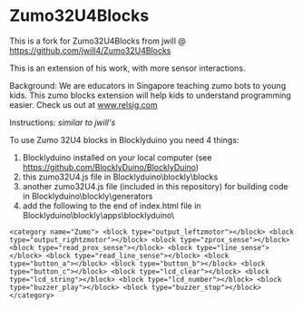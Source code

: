 # Zumo32U4Blocks
This is a fork for Zumo32U4Blocks from jwill @ https://github.com/jwill4/Zumo32U4Blocks

This is an extension of his work, with more sensor interactions.

Background:
We are educators in Singapore teaching zumo bots to young kids. This zumo blocks extension will help kids to understand programming easier. Check us out at www.relsig.com

Instructions:
*similar to jwill's*

To use Zumo 32U4 blocks in Blocklyduino you need 4 things:

1. Blocklyduino installed on your local computer (see https://github.com/BlocklyDuino/BlocklyDuino)
2. this zumo32U4.js file in Blocklyduino\blockly\blocks
3. another zumo32U4.js file (included in this repository) for building code in Blocklyduino\blockly\generators
4. add the following to the end of index.html file in Blocklyduino\blockly\apps\blocklyduino\

`<category name="Zumo">
	<block type="output_leftzmotor"></block>
	<block type="output_rightzmotor"></block>
	<block type="zprox_sense"></block>
	<block type="read_prox_sense"></block>
	<block type="line_sense"></block>
	<block type="read_line_sense"></block>
	<block type="button_a"></block>
	<block type="button_b"></block>
	<block type="button_c"></block>
	<block type="lcd_clear"></block>
	<block type="lcd_string"></block>
	<block type="lcd_number"></block>
	<block type="buzzer_play"></block>
	<block type="buzzer_stop"></block>
</category>`
